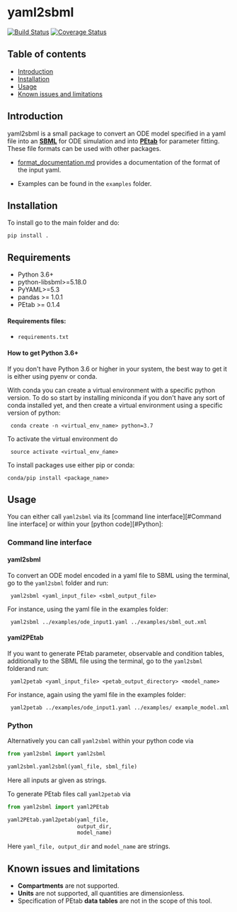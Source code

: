 # yaml2sbml

[![Build Status](https://travis-ci.org/martamatos/yaml2sbml.svg?branch=master)](https://travis-ci.org/martamatos/yaml2sbml)
[![Coverage Status](https://coveralls.io/repos/github/martamatos/yaml2sbml/badge.svg)](https://coveralls.io/github/martamatos/yaml2sbml)

## Table of contents

* [Introduction](#introduction)
* [Installation](#installation)
* [Usage](#usage)
* [Known issues and limitations](#known-issues-and-limitations)

## Introduction

yaml2sbml is a small package to convert an ODE model specified in a yaml file into an [**SBML**](http://www.sbml.org/) for ODE simulation and into [**PEtab**](https://github.com/martamatos/yaml2sbml) for parameter fitting. These file formats can be used with other packages.

* [format_documentation.md](format_documentation.md) provides a documentation of the format of the input yaml. 

* Examples can be found in the `examples` folder.

## Installation

To install go to the main folder and do:

```pip install .```

## Requirements

 * Python 3.6+
 * python-libsbml>=5.18.0
 * PyYAML>=5.3
 * pandas >= 1.0.1 
 * PEtab >= 0.1.4

#### Requirements files:

 * `requirements.txt` 

#### How to get Python 3.6+

If you don't have Python 3.6 or higher in your system, the best way to get it is either using pyenv or conda.

With conda you can create a virtual environment with a specific python version. To do so start by installing miniconda if you don't have any sort of conda installed yet, and then create a virtual environment using a specific version of python:

``` conda create -n <virtual_env_name> python=3.7```

To activate the virtual environment do

``` source activate <virtual_env_ńame>```

To install packages use either pip or conda: 

``` conda/pip install <package_name> ```

## Usage

You can either call `yaml2sbml` via its [command line interface][#Command line interface] or within your [python code][#Python]: 

### Command line interface 

#### yaml2sbml

To convert an ODE model encoded in a yaml file to SBML using the terminal, go to the `yaml2sbml` folder and run:

```shell
 yaml2sbml <yaml_input_file> <sbml_output_file>
```

For instance, using the yaml file in the examples folder:

```shell
 yaml2sbml ../examples/ode_input1.yaml ../examples/sbml_out.xml
```

#### yaml2PEtab

If you want to generate PEtab parameter, observable and condition tables, additionally to the SBML file using the terminal, go to the `yaml2sbml` folderand run:

```shell
 yaml2petab <yaml_input_file> <petab_output_directory> <model_name>
```

For instance, again using the yaml file in the examples folder:
```shell
 yaml2petab ../examples/ode_input1.yaml ../examples/ example_model.xml
```

### Python

Alternatively you can call `yaml2sbml` within your python code via

```python
from yaml2sbml import yaml2sbml

yaml2sbml.yaml2sbml(yaml_file, sbml_file)
```

Here all inputs ar given as strings.

To generate PEtab files call `yaml2petab` via

```python
from yaml2sbml import yaml2PEtab

yaml2PEtab.yaml2petab(yaml_file,
                      output_dir,
                      model_name)
```
Here `yaml_file, output_dir` and `model_name` are strings.

## Known issues and limitations

 * **Compartments** are not supported.
 * **Units** are not supported, all quantities are dimensionless.
 * Specification of PEtab **data tables** are not in the scope of this tool. 
